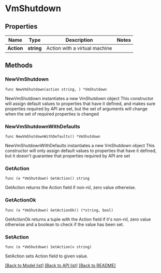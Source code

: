 # VmShutdown

## Properties

Name | Type | Description | Notes
------------ | ------------- | ------------- | -------------
**Action** | **string** | Action with a virtual machine | 

## Methods

### NewVmShutdown

`func NewVmShutdown(action string, ) *VmShutdown`

NewVmShutdown instantiates a new VmShutdown object
This constructor will assign default values to properties that have it defined,
and makes sure properties required by API are set, but the set of arguments
will change when the set of required properties is changed

### NewVmShutdownWithDefaults

`func NewVmShutdownWithDefaults() *VmShutdown`

NewVmShutdownWithDefaults instantiates a new VmShutdown object
This constructor will only assign default values to properties that have it defined,
but it doesn't guarantee that properties required by API are set

### GetAction

`func (o *VmShutdown) GetAction() string`

GetAction returns the Action field if non-nil, zero value otherwise.

### GetActionOk

`func (o *VmShutdown) GetActionOk() (*string, bool)`

GetActionOk returns a tuple with the Action field if it's non-nil, zero value otherwise
and a boolean to check if the value has been set.

### SetAction

`func (o *VmShutdown) SetAction(v string)`

SetAction sets Action field to given value.



[[Back to Model list]](../README.md#documentation-for-models) [[Back to API list]](../README.md#documentation-for-api-endpoints) [[Back to README]](../README.md)


